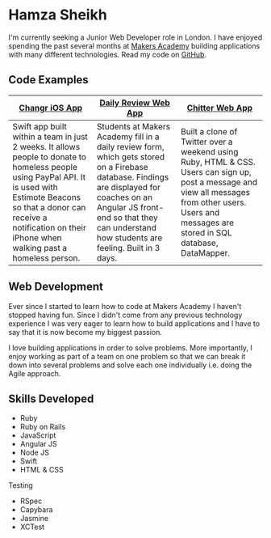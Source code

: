 Hamza Sheikh
============
I'm currently seeking a Junior Web Developer role in London. I have enjoyed spending the past several months at [Makers Academy](http://www.makersacademy.com/) building applications with many different technologies. Read my code on [GitHub](https://github.com/hsheikhm).

Code Examples
-------------

| [Changr iOS App](https://github.com/hsheikhm/changr)| [Daily Review Web App](https://github.com/hsheikhm/daily_review_app)| [Chitter Web App](https://github.com/hsheikhm/chitter-challenge)  |
| ------------- | ------------- | ----- |
|Swift app built within a team in just 2 weeks. It allows people to donate to homeless people using PayPal API. It is used with Estimote Beacons so that a donor can receive a notification on their iPhone when walking past a homeless person.| Students at Makers Academy fill in a daily review form, which gets stored on a Firebase database. Findings are displayed for coaches on an Angular JS front-end so that they can understand how students are feeling. Built in 3 days.| Built a clone of Twitter over a weekend using Ruby, HTML & CSS. Users can sign up, post a message and view all messages from other users. Users and messages are stored in SQL database, DataMapper.|

Web Development
---------------
Ever since I started to learn how to code at Makers Academy I haven't stopped having fun. Since I didn't come from any previous technology experience I was very eager to learn how to build applications and I have to say that it is now become my biggest passion.

I love building applications in order to solve problems. More importantly, I enjoy working as part of a team on one problem so that we can break it down into several problems and solve each one individually i.e. doing the Agile approach.

Skills Developed
----------------
* Ruby
* Ruby on Rails
* JavaScript
* Angular JS
* Node JS
* Swift
* HTML & CSS

Testing
* RSpec
* Capybara
* Jasmine
* XCTest
